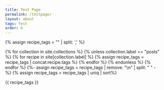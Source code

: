 ```yaml
---
title: Test Page
permalink: /testpage/
layout: about
tags: Test
order: 6
---
```


{% assign recipe_tags = "" | split: ',' %}

{% for collection in site.collections %}
  {% unless collection.label == "posts" %}
      {% for recipe in site[collection.label] %}
        {% assign recipe_tags = recipe_tags | concat:recipe.tags %}
      {% endfor %}
  {% endunless %}
{% endfor %}
{%- assign recipe_tags = recipe_tags | remove: "\n" | split: " " -%}
{% assign recipe_tags = recipe_tags | uniq | sort%}

<p>{{ recipe_tags }}</p>